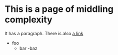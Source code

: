 # This is a page of middling complexity

It has a paragraph.  There is also [a link](http://scratch.bradleydsmith.com)

- foo
  - bar
  -baz
